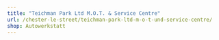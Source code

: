 ```yaml
---
title: "Teichman Park Ltd M.O.T. & Service Centre"
url: /chester-le-street/teichman-park-ltd-m-o-t-und-service-centre/
shop: Autowerkstatt
---
```


